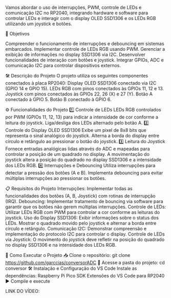 Vamos abordar o uso de interrupções, PWM, controle de LEDs e comunicação I2C no RP2040, integrando hardware e software para controlar LEDs e interagir com o display OLED SSD1306 e os LEDs RGB utilizando um joystick e botões.

🎯 Objetivos

Compreender o funcionamento de interrupções e debouncing em sistemas embarcados.
Implementar controle de LEDs RGB usando PWM.
Gerenciar a exibição de informações no display SSD1306 via I2C.
Desenvolver funcionalidades de interação com botões e joystick.
Integrar GPIOs, ADC e comunicação I2C para controlar dispositivos externos.

🛠️ Descrição do Projeto
O projeto utiliza os seguintes componentes conectados à placa RP2040:
Display OLED SSD1306 conectado via I2C (GPIO 14 e GPIO 15).
LEDs RGB com pinos conectados às GPIOs 11, 12 e 13.
Joystick com pinos conectados às GPIOs 22, 26 (X) e 27 (Y).
Botão A conectado à GPIO 5.
Botão B conectado à GPIO 6.

⚙️ Funcionalidades do Projeto
1️⃣ Controle de LEDs
LEDs RGB controlados por PWM (GPIOs 11, 12, 13) para indicar a intensidade de cor conforme a leitura do joystick.
Liga/desliga dos LEDs alternado pelo botão A.
2️⃣ Controle do Display OLED SSD1306
Exibe um pixel de 8x8 bits que representa o sinal analógico do joystick.
Alterna a borda do display entre círculo e retângulo ao pressionar o botão do joystick.
3️⃣ Leitura do Joystick
Fornece entradas analógicas lidas através do ADC e mapeadas para controlar a posição de um quadrado no display.
A movimentação do joystick altera a posição do quadrado no display SSD1306 e a intensidade dos LEDs RGB.
4️⃣ Interrupções e Debouncing
Utiliza interrupções para detectar a pressão dos botões (A e B).
Implementa debouncing para evitar múltiplas interrupções ao pressionar os botões.

📋 Requisitos do Projeto
Interrupções: Implementar todas as funcionalidades dos botões (A, B, Joystick) com rotinas de interrupção (IRQ).
Debouncing: Implementar tratamento de bouncing via software para garantir que os botões não gerem múltiplas interrupções.
Controle de LEDs: Utilizar LEDs RGB com PWM para controlar a cor conforme as leituras do joystick.
Uso do Display SSD1306:
Exibir informações sobre o status dos LEDs.
Mostrar o quadrado movido pelo joystick e alternar a borda entre círculo e retângulo.
Comunicação I2C: Demonstrar compreensão e implementação do protocolo I2C para controlar o display.
Controle de LEDs via Joystick: O movimento do joystick deve refletir na posição do quadrado no display SSD1306 e na intensidade dos LEDs RGB.

🚀 Como Executar o Projeto
📥 Clone o repositório:
git clone https://github.com/garccias/conversorADC
📂 Acesse a pasta do projeto:
cd conversor
🛠️ Instalação e Configuração do VS Code
Instale as dependências:
Raspberry Pi Pico SDK
Extensões do VS Code para RP2040
▶️ Compile e execute

LINK DO VÍDEO:

